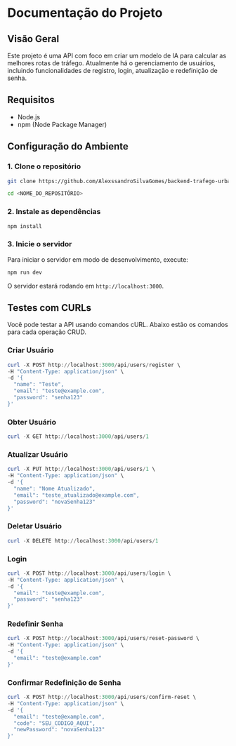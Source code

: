 # Documentação do Projeto

## Visão Geral

Este projeto é uma API com foco em criar um modelo de IA para calcular as melhores rotas de tráfego. Atualmente há o gerenciamento de usuários, incluindo funcionalidades de registro, login, atualização e redefinição de senha. 

## Requisitos

- Node.js
- npm (Node Package Manager)

## Configuração do Ambiente

### 1. Clone o repositório

```bash
git clone https://github.com/AlexssandroSilvaGomes/backend-trafego-urbano.git

cd <NOME_DO_REPOSITÓRIO>
```

### 2. Instale as dependências

```bash
npm install
```

### 3. Inicie o servidor

Para iniciar o servidor em modo de desenvolvimento, execute:
```bash
npm run dev
```
O servidor estará rodando em ```http://localhost:3000```.

## Testes com CURLs

Você pode testar a API usando comandos cURL. Abaixo estão os comandos para cada operação CRUD.

### Criar Usuário
```powershell
curl -X POST http://localhost:3000/api/users/register \
-H "Content-Type: application/json" \
-d '{
  "name": "Teste",
  "email": "teste@example.com",
  "password": "senha123"
}'
```
### Obter Usuário
```powershell
curl -X GET http://localhost:3000/api/users/1
```
### Atualizar Usuário
```powershell
curl -X PUT http://localhost:3000/api/users/1 \
-H "Content-Type: application/json" \
-d '{
  "name": "Nome Atualizado",
  "email": "teste_atualizado@example.com",
  "password": "novaSenha123"
}'
```
### Deletar Usuário
```powershell
curl -X DELETE http://localhost:3000/api/users/1
```
### Login
```powershell
curl -X POST http://localhost:3000/api/users/login \
-H "Content-Type: application/json" \
-d '{
  "email": "teste@example.com",
  "password": "senha123"
}'
```
### Redefinir Senha
```powershell
curl -X POST http://localhost:3000/api/users/reset-password \
-H "Content-Type: application/json" \
-d '{
  "email": "teste@example.com"
}'
```
### Confirmar Redefinição de Senha
```powershell
curl -X POST http://localhost:3000/api/users/confirm-reset \
-H "Content-Type: application/json" \
-d '{
  "email": "teste@example.com",
  "code": "SEU_CODIGO_AQUI",
  "newPassword": "novaSenha123"
}'
```